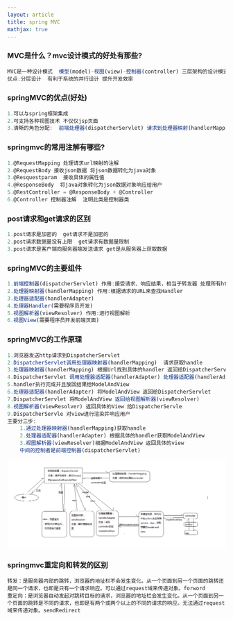 ```yaml
---
layout: article
title: spring MVC
mathjax: true
---
```

### MVC是什么？mvc设计模式的好处有那些?

```javascript
MVC是一种设计模式  模型(model)-视图(view)-控制器(controller) 三层架构的设计模式
优点:分层设计  有利于系统的并行设计 提升开发效率
```

### springMVC的优点(好处)

```javascript
1.可以与spring框架集成 
2.可支持各种视图技术 不仅仅jsp页面
3.清晰的角色分配:  前端处理器(dispatcherServlet) 请求到处理器映射(handlerMapping) 处理器适配器(handlerAdapter) 视图解析器(viewResolver)
```

### springmvc的常用注解有哪些?

```javascript
1.@RequestMapping 处理请求url映射的注解
2.@RequestBody 接收json数据 将json数据转化为java对象 
3.@Resquestparam  接收具体的属性值
4.@ResponseBody  将java对象转化为json数据对象响应给用户
5.@RestController = @ResponseBody + @Controller
6.@Controller 控制器注解  注明此类是控制器类
```

### post请求和get请求的区别

```javascript
1.post请求是加密的  get请求不是加密的
2.post请求数据量没有上限  get请求有数据量限制
3.post请求是客户端向服务器端发送请求 get是从服务器上获取数据
```

### springMVC的主要组件

```javascript
1.前端控制器(dispatcherServlet) 作用:接受请求、响应结果，相当于转发器 处理所有http请求和响应  降低了其他组件的耦合度 
2.处理器映射器(handlerMapping) 作用:根据请求的URL来查找Handler
3.处理器适配器(handlerAdapter)
4.处理器Handler(需要程序员开发)
5.视图解析器(viewResolver) 作用:进行视图解析
6.视图View(需要程序员开发前端页面)
```

### springMVC的工作原理

```javascript
1.浏览器发送http请求到DispatcherServlet
2.DispatcherServlet调用处理器映射器(handlerMapping)  请求获取handle
3.处理器映射器(handlerMapping) 根据Url找到具体的handler 返回给DispatcherServlet
4.DispatcherServlet 调用处理器适配器(handlerAdapter) 处理器适配器(handlerAdapter)调用具体的Handler
5.handler执行完成并且放回结果给ModelAndView
6.处理器适配器(handlerAdapter) 将ModelAndView 返回给DispatcherServlet
7.DispatcherServlet 将ModelAndView 返回给视图解析器(viewResolver)
8.视图解析器(viewResolver) 返回具体的View 给DispatcherServle
9.DispatcherServle 对view进行渲染并响应用户
主要分三步: 
    1.通过处理器映射器(handlerMapping)获取handle
    2.处理器适配器(handlerAdapter) 根据具体的handler获取ModelAndView
    3.视图解析器(viewResolver)根据ModelAndView 返回具体的view  
	中间的控制者是前端控制器(dispatcherServlet)
```

![img](1257696-20180916191159816-1154405365.png)

### springmvc重定向和转发的区别

```
转发：是服务器内部的跳转，浏览器的地址栏不会发生变化。从一个页面到另一个页面的跳转还是同一个请求，也即是只有一个请求响应。可以通过request域来传递对象。forword
重定向：是浏览器自动发起对跳转目标的请求，浏览器的地址栏会发生变化。从一个页面到另一个页面的跳转是不同的请求，也即是有两个或两个以上的不同的请求的响应。无法通过request域来传递对象。sendRedirect
```


